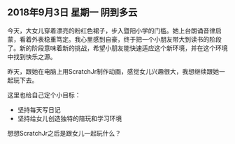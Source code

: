 
## 2018年9月3日 星期一 阴到多云

今天，大女儿穿着漂亮的粉红色裙子，步入暨阳小学的门槛。她上台朗诵音律启蒙，看着外表稳重笃定。我心里感到自豪，终于把一个小朋友带大到读书的阶段了。新的阶段意味着新的挑战，希望小朋友能快速适应这个新环境，并在这个环境中找到快乐之源。

昨天，跟她在电脑上用ScratchJr制作动画，感觉女儿兴趣很大，我想继续跟她一起玩下去。

这里也给自己定个小目标：
- 坚持每天写日记
- 坚持给女儿创造独特的陪玩和学习环境

想想ScratchJr之后是跟女儿一起玩什么？
